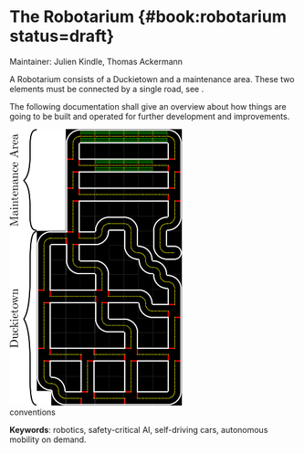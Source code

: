 # The Robotarium {#book:robotarium status=draft}

Maintainer: Julien Kindle, Thomas Ackermann

A Robotarium consists of a Duckietown and a maintenance area. These two elements must be connected by a single road, see [](#fig:robotarium).

The following documentation shall give an overview about how things are going to be built and operated for further development and improvements.

<div figure-id="fig:robotarium">
<img src="images/robotarium.png" style="width: 60%"/>
<figcaption>
conventions
</figcaption>
</div>


**Keywords**: robotics, safety-critical AI, self-driving cars, autonomous mobility on demand.
